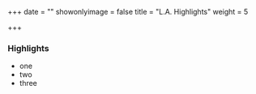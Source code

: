 +++
date = ""
showonlyimage = false
title = "L.A. Highlights"
weight = 5

+++

### Highlights

* one
* two
* three